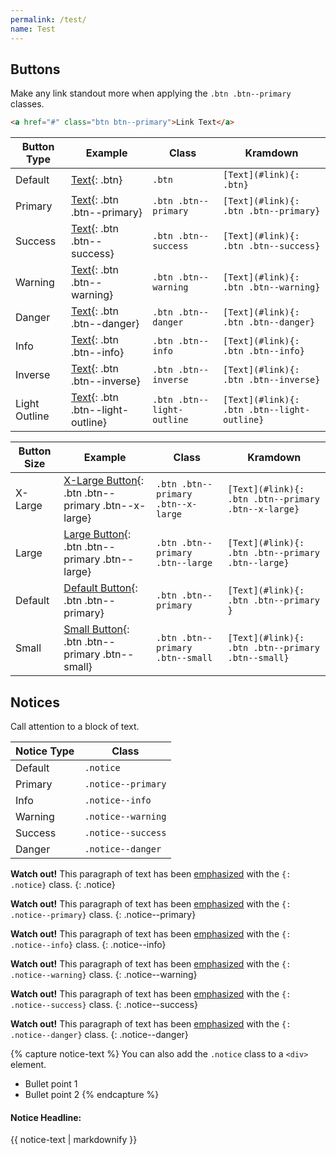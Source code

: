 ```yaml
---
permalink: /test/
name: Test
---
```


## Buttons

Make any link standout more when applying the `.btn .btn--primary` classes.

```html
<a href="#" class="btn btn--primary">Link Text</a>
```

| Button Type   | Example                                   | Class                      | Kramdown                                    |
| ------------- | ----------------------------------------- | -------------------------- | ------------------------------------------- |
| Default       | [Text](#link){: .btn}                     | `.btn`                     | `[Text](#link){: .btn}`                     |
| Primary       | [Text](#link){: .btn .btn--primary}       | `.btn .btn--primary`       | `[Text](#link){: .btn .btn--primary}`       |
| Success       | [Text](#link){: .btn .btn--success}       | `.btn .btn--success`       | `[Text](#link){: .btn .btn--success}`       |
| Warning       | [Text](#link){: .btn .btn--warning}       | `.btn .btn--warning`       | `[Text](#link){: .btn .btn--warning}`       |
| Danger        | [Text](#link){: .btn .btn--danger}        | `.btn .btn--danger`        | `[Text](#link){: .btn .btn--danger}`        |
| Info          | [Text](#link){: .btn .btn--info}          | `.btn .btn--info`          | `[Text](#link){: .btn .btn--info}`          |
| Inverse       | [Text](#link){: .btn .btn--inverse}       | `.btn .btn--inverse`       | `[Text](#link){: .btn .btn--inverse}`       |
| Light Outline | [Text](#link){: .btn .btn--light-outline} | `.btn .btn--light-outline` | `[Text](#link){: .btn .btn--light-outline}` |

| Button Size | Example                                                 | Class                              | Kramdown                                            |
| ----------- | ------------------------------------------------------- | ---------------------------------- | --------------------------------------------------- |
| X-Large     | [X-Large Button](#){: .btn .btn--primary .btn--x-large} | `.btn .btn--primary .btn--x-large` | `[Text](#link){: .btn .btn--primary .btn--x-large}` |
| Large       | [Large Button](#){: .btn .btn--primary .btn--large}     | `.btn .btn--primary .btn--large`   | `[Text](#link){: .btn .btn--primary .btn--large}`   |
| Default     | [Default Button](#){: .btn .btn--primary}               | `.btn .btn--primary`               | `[Text](#link){: .btn .btn--primary }`              |
| Small       | [Small Button](#){: .btn .btn--primary .btn--small}     | `.btn .btn--primary .btn--small`   | `[Text](#link){: .btn .btn--primary .btn--small}`   |

## Notices

Call attention to a block of text.

| Notice Type | Class              |
| ----------- | ------------------ |
| Default     | `.notice`          |
| Primary     | `.notice--primary` |
| Info        | `.notice--info`    |
| Warning     | `.notice--warning` |
| Success     | `.notice--success` |
| Danger      | `.notice--danger`  |

**Watch out!** This paragraph of text has been [emphasized](#) with the `{: .notice}` class.
{: .notice}

**Watch out!** This paragraph of text has been [emphasized](#) with the `{: .notice--primary}` class.
{: .notice--primary}

**Watch out!** This paragraph of text has been [emphasized](#) with the `{: .notice--info}` class.
{: .notice--info}

**Watch out!** This paragraph of text has been [emphasized](#) with the `{: .notice--warning}` class.
{: .notice--warning}

**Watch out!** This paragraph of text has been [emphasized](#) with the `{: .notice--success}` class.
{: .notice--success}

**Watch out!** This paragraph of text has been [emphasized](#) with the `{: .notice--danger}` class.
{: .notice--danger}

{% capture notice-text %}
You can also add the `.notice` class to a `<div>` element.

* Bullet point 1
* Bullet point 2
{% endcapture %}

<div class="notice--info">
  <h4 class="no_toc">Notice Headline:</h4>
  {{ notice-text | markdownify }}
</div>
